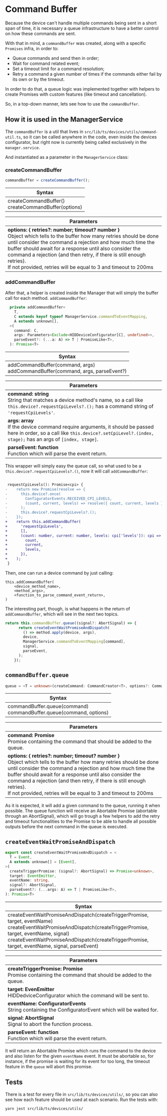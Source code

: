 # Command Buffer
Because the device can't handle multiple commands being sent in a short span of time, it is necessary a queue infrastructure to have a better control on how these commands are sent.

With that in mind, a `commandBuffer` was created, along with a specific `Promises` infra, in order to:
- Queue commands and send then in order;
- Wait for command related event;
- Set a timeout limit for a command resolution;
- Retry a command a given number of times if the commands either fail by its own or by the timeout.

In order to do that, a queue logic was implemented together with helpers to create Promises with custom features (like timeout and cancellation).

So, in a top-down manner, lets see how to use the `commandBuffer`.

## How it is used in the ManagerService

The `commandBuffer` is a util that lives in `src/lib/ts/devices/utils/command-util.ts`, so it can be called anywhere in the code, even inside the devices configurator, but right now is currently being called exclusively in the `manager.service`.

And instantiated as a parameter in the `ManagerService` class:
### createCommandBuffer
```ts
commandBuffer = createCommandBuffer();
```

| Syntax |
|-----------|
|createCommandBuffer() <br> createCommandBuffer(options)|

| Parameters |
|-----------|
|<b>options: { retries?: number; timeout? number }</b> <br> Object which tells to the buffer how many retries should be done until consider the command a rejection and how much time the buffer should await for a response until also consider the command a rejection (and then retry, if there is still enough retries). <br> If not provided, retries will be equal to 3 and timeout to 200ms|

### addCommandBuffer
After that, a helper is created inside the Manager that will simply the buffer call for each method.
`addCommandBuffer`:
```ts
  private addCommandBuffer<
    T,
    C extends keyof typeof ManagerService.commandToEventMapping,
    A extends unknown[],
  >(
    command: C,
    args: Parameters<Exclude<HIDDeviceConfigurator[C], undefined>>,
    parseEvent?: (...a: A) => T | PromiseLike<T>,
  ): Promise<T>
```

| Syntax |
|-----------|
|addCommandBuffer(command, args) <br> addCommandBuffer(command, args, parseEvent?)|

| Parameters |
|-----------|
|<b>command: string</b> <br> String that matches a device method's name, so a call like `this.device?.requestCpiLevels?.();` has a command string of `'requestCpiLevels'`.|
|<b>args: array </b> <br> If the device command require arguments, it should be passed here in order, so a call like `this.device?.setCpiLevel?.(index, stage);` has an args of `[index, stage]`.|
|<b>parseEvent: function </b> <br> Function which will parse the event return.|

This wrapper will simply easy the queue call, so what used to be a `this.device?.requestCpiLevels?.()`, now it will call `addCommandBuffer`:
```diff

 requestCpiLevels(): Promise<cpi> {
-    return new Promise(resolve => {
-      this.device?.once(
-        ConfiguratorEvents.RECEIVED_CPI_LEVELS,
-        (count, current, levels) => resolve({ count, current, levels }),
-      );
-      this.device?.requestCpiLevels?.();
-    });
+    return this.addCommandBuffer(
+      'requestCpiLevels',
+      [],
+      (count: number, current: number, levels: cpi['levels']): cpi => ({
+        count,
+        current,
+        levels,
+      }),
+    );
 }
```

Then, one can run a device command by just calling:
```
this.addCommandBuffer(
    <device_method_name>,
    <method_args>,
    <function_to_parse_command_event_return>,
)
```

The interesting part, though, is what happens in the return of `addCommandBuffer`, which will see in the next two topics.
```ts
return this.commandBuffer.queue((signal?: AbortSignal) => {
      return createEventWaitPromiseAndDispatch(
        () => method.apply(device, args),
        device,
        ManagerService.commandToEventMapping[command],
        signal,
        parseEvent,
      );
    });
```

## `commandBuffer.queue`
```ts
queue = <T = unknown>(createCommand: CommandCreator<T>, options?: CommandOptions): Promise<T>
```
| Syntax |
|-----------|
|commandBuffer.queue(command) <br> commandBuffer.queue(command, options)|

| Parameters |
|-----------|
|<b>command: Promise</b> <br> Promise containing the command that should be added to the queue.|
|<b>options: { retries?: number; timeout? number }</b> <br> Object which tells to the buffer how many retries should be done until consider the command a rejection and how much time the buffer should await for a response until also consider the command a rejection (and then retry, if there is still enough retries). <br> If not provided, retries will be equal to 3 and timeout to 200ms|

As it is expected, it will add a given command to the queue, running it when possible.
The queue function will receive an Abortable Promise (abortable through an AbortSignal), which will go trough a few helpers to add the retry and timeout functionalities to the Promise to be able to handle all possible outputs before the next command in the queue is executed.

## `createEventWaitPromiseAndDispatch`
```ts
export const createEventWaitPromiseAndDispatch = <
  T = Event,
  A extends unknown[] = [Event],
>(
  createTriggerPromise: (signal?: AbortSignal) => Promise<unknown>,
  target: EventEmitter,
  eventName: string,
  signal?: AbortSignal,
  parseEvent?: (...args: A) => T | PromiseLike<T>,
): Promise<T>
```
| Syntax |
|-----------|
|createEventWaitPromiseAndDispatch(createTriggerPromise, target, eventName) <br> createEventWaitPromiseAndDispatch(createTriggerPromise, target, eventName, signal) <br> createEventWaitPromiseAndDispatch(createTriggerPromise, target, eventName, signal, parseEvent)|

| Parameters |
|-----------|
|<b>createTriggerPromise: Promise</b> <br> Promise containing the command that should be added to the queue.|
|<b>target: EvenEmitter</b> <br> HIDDedviceConfigurator which the command will be sent to.|
|<b>eventName: ConfiguratorEvents</b> <br> String containing the ConfiguratorEvent which will be waited for.|
|<b>signal: AbortSignal</b> <br> Signal to abort the function process.|
|<b>parseEvent: function </b> <br> Function which will parse the event return.|

It will return an Abortable Promise which runs the command to the device and also listen for the given `eventName` event.
It must be abortable so, for instance, if the promise is waiting for its event for too long, the timeout feature in the `queue` will abort this promise.

## Tests
There is a test for every file in `src/lib/ts/devices/utils/`, so you can also see how each feature should be used at each scenario.
Run the tests with:
```
yarn jest src/lib/ts/devices/utils/
```
